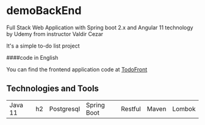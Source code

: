 # demoBackEnd
Full Stack Web Application with Spring boot 2.x and Angular 11 technology by Udemy from instructor Valdir Cezar

It's a simple to-do list project


####code in English

You can find the frontend application code at [TodoFront](https://github.com/ramirovictor/todo)


## Technologies and Tools
<table>
  <tr> 
    <td>Java 11</td>
    <td>h2</td>
    <td>Postgresql</td>
    <td>Spring Boot</td>
    <td>Restful</td>
    <td>Maven</td>
    <td>Lombok</td>
  </tr>
</table>
